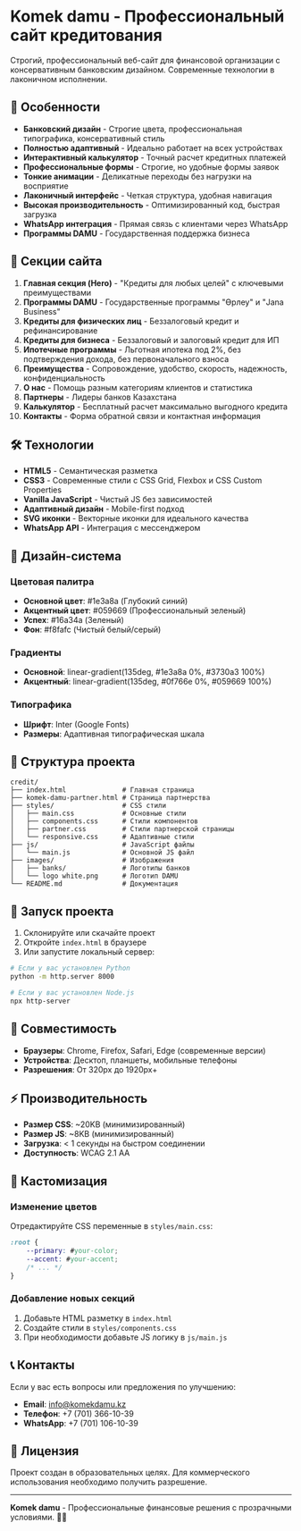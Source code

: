 # Komek damu - Профессиональный сайт кредитования

Строгий, профессиональный веб-сайт для финансовой организации с консервативным банковским дизайном. Современные технологии в лаконичном исполнении.

## 🚀 Особенности

- **Банковский дизайн** - Строгие цвета, профессиональная типографика, консервативный стиль
- **Полностью адаптивный** - Идеально работает на всех устройствах
- **Интерактивный калькулятор** - Точный расчет кредитных платежей
- **Профессиональные формы** - Строгие, но удобные формы заявок
- **Тонкие анимации** - Деликатные переходы без нагрузки на восприятие
- **Лаконичный интерфейс** - Четкая структура, удобная навигация
- **Высокая производительность** - Оптимизированный код, быстрая загрузка
- **WhatsApp интеграция** - Прямая связь с клиентами через WhatsApp
- **Программы DAMU** - Государственная поддержка бизнеса

## 📱 Секции сайта

1. **Главная секция (Hero)** - "Кредиты для любых целей" с ключевыми преимуществами
2. **Программы DAMU** - Государственные программы "Өрлеу" и "Jana Business"
3. **Кредиты для физических лиц** - Беззалоговый кредит и рефинансирование
4. **Кредиты для бизнеса** - Беззалоговый и залоговый кредит для ИП
5. **Ипотечные программы** - Льготная ипотека под 2%, без подтверждения дохода, без первоначального взноса
6. **Преимущества** - Сопровождение, удобство, скорость, надежность, конфиденциальность
7. **О нас** - Помощь разным категориям клиентов и статистика
8. **Партнеры** - Лидеры банков Казахстана
9. **Калькулятор** - Бесплатный расчет максимально выгодного кредита
10. **Контакты** - Форма обратной связи и контактная информация

## 🛠️ Технологии

- **HTML5** - Семантическая разметка
- **CSS3** - Современные стили с CSS Grid, Flexbox и CSS Custom Properties
- **Vanilla JavaScript** - Чистый JS без зависимостей
- **Адаптивный дизайн** - Mobile-first подход
- **SVG иконки** - Векторные иконки для идеального качества
- **WhatsApp API** - Интеграция с мессенджером

## 🎨 Дизайн-система

### Цветовая палитра
- **Основной цвет**: #1e3a8a (Глубокий синий)
- **Акцентный цвет**: #059669 (Профессиональный зеленый)
- **Успех**: #16a34a (Зеленый)
- **Фон**: #f8fafc (Чистый белый/серый)

### Градиенты
- **Основной**: linear-gradient(135deg, #1e3a8a 0%, #3730a3 100%)
- **Акцентный**: linear-gradient(135deg, #0f766e 0%, #059669 100%)

### Типографика
- **Шрифт**: Inter (Google Fonts)
- **Размеры**: Адаптивная типографическая шкала

## 📁 Структура проекта

```
credit/
├── index.html              # Главная страница
├── komek-damu-partner.html # Страница партнерства
├── styles/                 # CSS стили
│   ├── main.css            # Основные стили
│   ├── components.css      # Стили компонентов
│   ├── partner.css         # Стили партнерской страницы
│   └── responsive.css      # Адаптивные стили
├── js/                     # JavaScript файлы
│   └── main.js             # Основной JS файл
├── images/                 # Изображения
│   ├── banks/              # Логотипы банков
│   └── logo white.png      # Логотип DAMU
└── README.md               # Документация
```

## 🚀 Запуск проекта

1. Склонируйте или скачайте проект
2. Откройте `index.html` в браузере
3. Или запустите локальный сервер:

```bash
# Если у вас установлен Python
python -m http.server 8000

# Если у вас установлен Node.js
npx http-server
```

## 📱 Совместимость

- **Браузеры**: Chrome, Firefox, Safari, Edge (современные версии)
- **Устройства**: Десктоп, планшеты, мобильные телефоны
- **Разрешения**: От 320px до 1920px+

## ⚡ Производительность

- **Размер CSS**: ~20KB (минимизированный)
- **Размер JS**: ~8KB (минимизированный)
- **Загрузка**: < 1 секунды на быстром соединении
- **Доступность**: WCAG 2.1 AA

## 🔧 Кастомизация

### Изменение цветов
Отредактируйте CSS переменные в `styles/main.css`:

```css
:root {
    --primary: #your-color;
    --accent: #your-accent;
    /* ... */
}
```

### Добавление новых секций
1. Добавьте HTML разметку в `index.html`
2. Создайте стили в `styles/components.css`
3. При необходимости добавьте JS логику в `js/main.js`

## 📞 Контакты

Если у вас есть вопросы или предложения по улучшению:

- **Email**: info@komekdamu.kz
- **Телефон**: +7 (701) 366-10-39
- **WhatsApp**: +7 (701) 106-10-39

## 📄 Лицензия

Проект создан в образовательных целях. Для коммерческого использования необходимо получить разрешение.

---

**Komek damu** - Профессиональные финансовые решения с прозрачными условиями. 🏦💼 